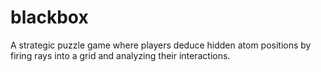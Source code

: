 # blackbox
A strategic puzzle game where players deduce hidden atom positions by firing rays into a grid and analyzing their interactions.
